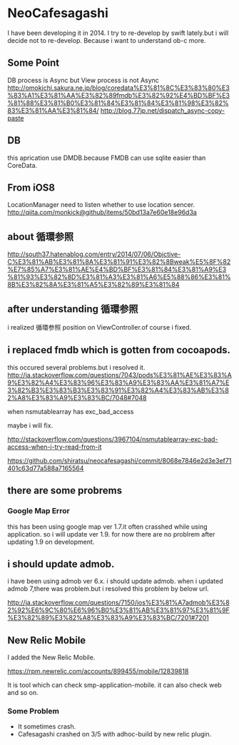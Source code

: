 # NeoCafesagashi

I have been developing it in 2014.
I try to re-develop by swift lately.but i will decide not to re-develop.
Because i want to understand ob-c more.

## Some Point
DB process is Async but View process is not Async
http://omokichi.sakura.ne.jp/blog/coredata%E3%81%8C%E3%83%80%E3%83%A1%E3%81%AA%E3%82%89fmdb%E3%82%92%E4%BD%BF%E3%81%88%E3%81%B0%E3%81%84%E3%81%84%E3%81%98%E3%82%83%E3%81%AA%E3%81%84/
http://blog.77jp.net/dispatch_async-copy-paste

## DB
this aprication use DMDB.because FMDB can use sqlite easier than CoreData.

## From iOS8
LocationManager need to listen whether to use location sencer.
http://qiita.com/monkick@github/items/50bd13a7e60e18e96d3a

## about 循環参照
http://south37.hatenablog.com/entry/2014/07/06/Objctive-C%E3%81%AB%E3%81%8A%E3%81%91%E3%82%8Bweak%E5%8F%82%E7%85%A7%E3%81%AE%E4%BD%BF%E3%81%84%E3%81%A9%E3%81%93%E3%82%8D%E3%81%A3%E3%81%A6%E5%88%86%E3%81%8B%E3%82%8A%E3%81%A5%E3%82%89%E3%81%84

## after understanding 循環参照
i realized 循環参照 position on ViewController.of course i fixed.

## i replaced fmdb which is gotten from cocoapods.
this occured several problems.but i resolved it.
http://ja.stackoverflow.com/questions/7043/pods%E3%81%AE%E3%83%A9%E3%82%A4%E3%83%96%E3%83%A9%E3%83%AA%E3%81%A7%E3%82%B3%E3%83%B3%E3%83%91%E3%82%A4%E3%83%AB%E3%82%A8%E3%83%A9%E3%83%BC/7048#7048

when nsmutablearray has exc_bad_access

maybe i will fix.

http://stackoverflow.com/questions/3967104/nsmutablearray-exc-bad-access-when-i-try-read-from-it

https://github.com/shiratsu/neocafesagashi/commit/8068e7846e2d3e3ef71401c63d77a588a7165564

## there are some probrems

### Google Map Error
this has been using google map ver 1.7.it often crasshed while using application.
so i will update ver 1.9. for now there are no problrem after updating 1.9 on development.

## i should update admob.

i have been using admob ver 6.x.
i should update admob.
when i updated admob 7,there was problem.but i resolved this problem by below url.

http://ja.stackoverflow.com/questions/7150/ios%E3%81%A7admob%E3%82%92%E6%9C%80%E6%96%B0%E3%81%AB%E3%81%97%E3%81%9F%E3%82%89%E3%82%A8%E3%83%A9%E3%83%BC/7201#7201


## New Relic Mobile
I added the New Relic Mobile.

https://rpm.newrelic.com/accounts/899455/mobile/12839818

It is tool which can check smp-application-mobile.
it can also check web and so on.

### Some Problem
* It sometimes crash.
* Cafesagashi crashed on 3/5 with adhoc-build by new relic plugin.
